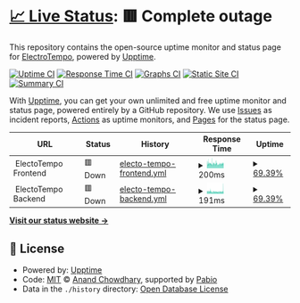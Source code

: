 # [📈 Live Status](https://electrotempo.github.io/electrotempo-status): <!--live status--> **🟥 Complete outage**

This repository contains the open-source uptime monitor and status page for [ElectroTempo](https://electrotempo.com), powered by [Upptime](https://github.com/upptime/upptime).

[![Uptime CI](https://github.com/electrotempo/electrotempo-status/workflows/Uptime%20CI/badge.svg)](https://github.com/electrotempo/electrotempo-status/actions?query=workflow%3A%22Uptime+CI%22)
[![Response Time CI](https://github.com/electrotempo/electrotempo-status/workflows/Response%20Time%20CI/badge.svg)](https://github.com/electrotempo/electrotempo-status/actions?query=workflow%3A%22Response+Time+CI%22)
[![Graphs CI](https://github.com/electrotempo/electrotempo-status/workflows/Graphs%20CI/badge.svg)](https://github.com/electrotempo/electrotempo-status/actions?query=workflow%3A%22Graphs+CI%22)
[![Static Site CI](https://github.com/electrotempo/electrotempo-status/workflows/Static%20Site%20CI/badge.svg)](https://github.com/electrotempo/electrotempo-status/actions?query=workflow%3A%22Static+Site+CI%22)
[![Summary CI](https://github.com/electrotempo/electrotempo-status/workflows/Summary%20CI/badge.svg)](https://github.com/electrotempo/electrotempo-status/actions?query=workflow%3A%22Summary+CI%22)

With [Upptime](https://upptime.js.org), you can get your own unlimited and free uptime monitor and status page, powered entirely by a GitHub repository. We use [Issues](https://github.com/electrotempo/electrotempo-status/issues) as incident reports, [Actions](https://github.com/electrotempo/electrotempo-status/actions) as uptime monitors, and [Pages](https://electrotempo.github.io/electrotempo-status) for the status page.

<!--start: status pages-->
<!-- This summary is generated by Upptime (https://github.com/upptime/upptime) -->
<!-- Do not edit this manually, your changes will be overwritten -->
<!-- prettier-ignore -->
| URL | Status | History | Response Time | Uptime |
| --- | ------ | ------- | ------------- | ------ |
| <img alt="" src="https://icons.duckduckgo.com/ip3/null.ico" height="13"> ElectoTempo Frontend | 🟥 Down | [electo-tempo-frontend.yml](https://github.com/ElectroTempo/electrotempo-status/commits/HEAD/history/electo-tempo-frontend.yml) | <details><summary><img alt="Response time graph" src="./graphs/electo-tempo-frontend/response-time-week.png" height="20"> 200ms</summary><br><a href="https://electrotempo.github.io/electrotempo-status/history/electo-tempo-frontend"><img alt="Response time 211" src="https://img.shields.io/endpoint?url=https%3A%2F%2Fraw.githubusercontent.com%2FElectroTempo%2Felectrotempo-status%2FHEAD%2Fapi%2Felecto-tempo-frontend%2Fresponse-time.json"></a><br><a href="https://electrotempo.github.io/electrotempo-status/history/electo-tempo-frontend"><img alt="24-hour response time 192" src="https://img.shields.io/endpoint?url=https%3A%2F%2Fraw.githubusercontent.com%2FElectroTempo%2Felectrotempo-status%2FHEAD%2Fapi%2Felecto-tempo-frontend%2Fresponse-time-day.json"></a><br><a href="https://electrotempo.github.io/electrotempo-status/history/electo-tempo-frontend"><img alt="7-day response time 200" src="https://img.shields.io/endpoint?url=https%3A%2F%2Fraw.githubusercontent.com%2FElectroTempo%2Felectrotempo-status%2FHEAD%2Fapi%2Felecto-tempo-frontend%2Fresponse-time-week.json"></a><br><a href="https://electrotempo.github.io/electrotempo-status/history/electo-tempo-frontend"><img alt="30-day response time 206" src="https://img.shields.io/endpoint?url=https%3A%2F%2Fraw.githubusercontent.com%2FElectroTempo%2Felectrotempo-status%2FHEAD%2Fapi%2Felecto-tempo-frontend%2Fresponse-time-month.json"></a><br><a href="https://electrotempo.github.io/electrotempo-status/history/electo-tempo-frontend"><img alt="1-year response time 211" src="https://img.shields.io/endpoint?url=https%3A%2F%2Fraw.githubusercontent.com%2FElectroTempo%2Felectrotempo-status%2FHEAD%2Fapi%2Felecto-tempo-frontend%2Fresponse-time-year.json"></a></details> | <details><summary><a href="https://electrotempo.github.io/electrotempo-status/history/electo-tempo-frontend">69.39%</a></summary><a href="https://electrotempo.github.io/electrotempo-status/history/electo-tempo-frontend"><img alt="All-time uptime 96.91%" src="https://img.shields.io/endpoint?url=https%3A%2F%2Fraw.githubusercontent.com%2FElectroTempo%2Felectrotempo-status%2FHEAD%2Fapi%2Felecto-tempo-frontend%2Fuptime.json"></a><br><a href="https://electrotempo.github.io/electrotempo-status/history/electo-tempo-frontend"><img alt="24-hour uptime 24.50%" src="https://img.shields.io/endpoint?url=https%3A%2F%2Fraw.githubusercontent.com%2FElectroTempo%2Felectrotempo-status%2FHEAD%2Fapi%2Felecto-tempo-frontend%2Fuptime-day.json"></a><br><a href="https://electrotempo.github.io/electrotempo-status/history/electo-tempo-frontend"><img alt="7-day uptime 69.39%" src="https://img.shields.io/endpoint?url=https%3A%2F%2Fraw.githubusercontent.com%2FElectroTempo%2Felectrotempo-status%2FHEAD%2Fapi%2Felecto-tempo-frontend%2Fuptime-week.json"></a><br><a href="https://electrotempo.github.io/electrotempo-status/history/electo-tempo-frontend"><img alt="30-day uptime 92.91%" src="https://img.shields.io/endpoint?url=https%3A%2F%2Fraw.githubusercontent.com%2FElectroTempo%2Felectrotempo-status%2FHEAD%2Fapi%2Felecto-tempo-frontend%2Fuptime-month.json"></a><br><a href="https://electrotempo.github.io/electrotempo-status/history/electo-tempo-frontend"><img alt="1-year uptime 96.91%" src="https://img.shields.io/endpoint?url=https%3A%2F%2Fraw.githubusercontent.com%2FElectroTempo%2Felectrotempo-status%2FHEAD%2Fapi%2Felecto-tempo-frontend%2Fuptime-year.json"></a></details>
| <img alt="" src="https://icons.duckduckgo.com/ip3/null.ico" height="13"> ElectoTempo Backend | 🟥 Down | [electo-tempo-backend.yml](https://github.com/ElectroTempo/electrotempo-status/commits/HEAD/history/electo-tempo-backend.yml) | <details><summary><img alt="Response time graph" src="./graphs/electo-tempo-backend/response-time-week.png" height="20"> 191ms</summary><br><a href="https://electrotempo.github.io/electrotempo-status/history/electo-tempo-backend"><img alt="Response time 198" src="https://img.shields.io/endpoint?url=https%3A%2F%2Fraw.githubusercontent.com%2FElectroTempo%2Felectrotempo-status%2FHEAD%2Fapi%2Felecto-tempo-backend%2Fresponse-time.json"></a><br><a href="https://electrotempo.github.io/electrotempo-status/history/electo-tempo-backend"><img alt="24-hour response time 203" src="https://img.shields.io/endpoint?url=https%3A%2F%2Fraw.githubusercontent.com%2FElectroTempo%2Felectrotempo-status%2FHEAD%2Fapi%2Felecto-tempo-backend%2Fresponse-time-day.json"></a><br><a href="https://electrotempo.github.io/electrotempo-status/history/electo-tempo-backend"><img alt="7-day response time 191" src="https://img.shields.io/endpoint?url=https%3A%2F%2Fraw.githubusercontent.com%2FElectroTempo%2Felectrotempo-status%2FHEAD%2Fapi%2Felecto-tempo-backend%2Fresponse-time-week.json"></a><br><a href="https://electrotempo.github.io/electrotempo-status/history/electo-tempo-backend"><img alt="30-day response time 196" src="https://img.shields.io/endpoint?url=https%3A%2F%2Fraw.githubusercontent.com%2FElectroTempo%2Felectrotempo-status%2FHEAD%2Fapi%2Felecto-tempo-backend%2Fresponse-time-month.json"></a><br><a href="https://electrotempo.github.io/electrotempo-status/history/electo-tempo-backend"><img alt="1-year response time 198" src="https://img.shields.io/endpoint?url=https%3A%2F%2Fraw.githubusercontent.com%2FElectroTempo%2Felectrotempo-status%2FHEAD%2Fapi%2Felecto-tempo-backend%2Fresponse-time-year.json"></a></details> | <details><summary><a href="https://electrotempo.github.io/electrotempo-status/history/electo-tempo-backend">69.39%</a></summary><a href="https://electrotempo.github.io/electrotempo-status/history/electo-tempo-backend"><img alt="All-time uptime 96.93%" src="https://img.shields.io/endpoint?url=https%3A%2F%2Fraw.githubusercontent.com%2FElectroTempo%2Felectrotempo-status%2FHEAD%2Fapi%2Felecto-tempo-backend%2Fuptime.json"></a><br><a href="https://electrotempo.github.io/electrotempo-status/history/electo-tempo-backend"><img alt="24-hour uptime 24.50%" src="https://img.shields.io/endpoint?url=https%3A%2F%2Fraw.githubusercontent.com%2FElectroTempo%2Felectrotempo-status%2FHEAD%2Fapi%2Felecto-tempo-backend%2Fuptime-day.json"></a><br><a href="https://electrotempo.github.io/electrotempo-status/history/electo-tempo-backend"><img alt="7-day uptime 69.39%" src="https://img.shields.io/endpoint?url=https%3A%2F%2Fraw.githubusercontent.com%2FElectroTempo%2Felectrotempo-status%2FHEAD%2Fapi%2Felecto-tempo-backend%2Fuptime-week.json"></a><br><a href="https://electrotempo.github.io/electrotempo-status/history/electo-tempo-backend"><img alt="30-day uptime 92.96%" src="https://img.shields.io/endpoint?url=https%3A%2F%2Fraw.githubusercontent.com%2FElectroTempo%2Felectrotempo-status%2FHEAD%2Fapi%2Felecto-tempo-backend%2Fuptime-month.json"></a><br><a href="https://electrotempo.github.io/electrotempo-status/history/electo-tempo-backend"><img alt="1-year uptime 96.93%" src="https://img.shields.io/endpoint?url=https%3A%2F%2Fraw.githubusercontent.com%2FElectroTempo%2Felectrotempo-status%2FHEAD%2Fapi%2Felecto-tempo-backend%2Fuptime-year.json"></a></details>

<!--end: status pages-->

[**Visit our status website →**](https://electrotempo.github.io/electrotempo-status)

## 📄 License

- Powered by: [Upptime](https://github.com/upptime/upptime)
- Code: [MIT](./LICENSE) © [Anand Chowdhary](https://anandchowdhary.com), supported by [Pabio](https://pabio.com)
- Data in the `./history` directory: [Open Database License](https://opendatacommons.org/licenses/odbl/1-0/)
